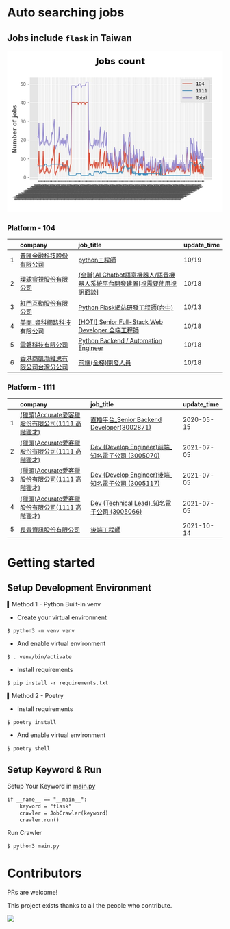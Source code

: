 # Auto searching jobs

## Jobs include `flask` in Taiwan 

 ![image](./doc/plot_img.jpg)


### Platform - 104


|    | company                                                                               | job_title                                                                                                | update_time   |
|---:|:--------------------------------------------------------------------------------------|:---------------------------------------------------------------------------------------------------------|:--------------|
|  1 | [普匯金融科技股份有限公司](https://www.104.com.tw/company/1a2x6bkhzg?jobsource=jolist_d_date)     | [python工程師](https://www.104.com.tw/job/7ark5?jobsource=jolist_d_date)                                    | 10/19         |
|  2 | [環球睿視股份有限公司](https://www.104.com.tw/company/1a2x6bjtu2?jobsource=jolist_d_date)       | [(全職)AI Chatbot語意機器人/語音機器人系統平台開發建置[視需要使用視訊面談]](https://www.104.com.tw/job/6rddw?jobsource=jolist_d_date) | 10/18         |
|  3 | [紅門互動股份有限公司](https://www.104.com.tw/company/oh4m67k?jobsource=jolist_c_relevance)     | [Python Flask網站研發工程師(台中)](https://www.104.com.tw/job/6kf9h?jobsource=jolist_c_relevance)                 | 10/13         |
|  4 | [美商_睿科網路科技有限公司](https://www.104.com.tw/company/bjr7240?jobsource=jolist_d_date)       | [[HOT!] Senior Full-Stack Web Developer 全端工程師](https://www.104.com.tw/job/7ca8w?jobsource=jolist_d_date) | 10/18         |
|  5 | [雲磐科技有限公司](https://www.104.com.tw/company/1a2x6blkbl?jobsource=jolist_d_date)         | [Python Backend / Automation Engineer](https://www.104.com.tw/job/7eymp?jobsource=jolist_d_date)         | 10/18         |
|  6 | [香港商凱渤維思有限公司台灣分公司](https://www.104.com.tw/company/1a2x6bkgaj?jobsource=jolist_d_date) | [前端(全棧)開發人員](https://www.104.com.tw/job/6aiim?jobsource=jolist_d_date)                                   | 10/18         |

### Platform - 1111


|    | company                                                                    | job_title                                                                          | update_time   |
|---:|:---------------------------------------------------------------------------|:-----------------------------------------------------------------------------------|:--------------|
|  1 | [(獵頭)Accurate愛客獵股份有限公司(1111 高階獵才)](https://www.1111.com.tw/corp/69647966/) | [直播平台_Senior Backend Developer(3002871)](https://www.1111.com.tw/job/85960420/)    | 2020-05-15    |
|  2 | [(獵頭)Accurate愛客獵股份有限公司(1111 高階獵才)](https://www.1111.com.tw/corp/69647966/) | [Dev (Develop Engineer)前端_知名電子公司 (3005070)](https://www.1111.com.tw/job/97460023/) | 2021-07-05    |
|  3 | [(獵頭)Accurate愛客獵股份有限公司(1111 高階獵才)](https://www.1111.com.tw/corp/69647966/) | [Dev (Develop Engineer)後端_知名電子公司 (3005117)](https://www.1111.com.tw/job/97460074/) | 2021-07-05    |
|  4 | [(獵頭)Accurate愛客獵股份有限公司(1111 高階獵才)](https://www.1111.com.tw/corp/69647966/) | [Dev (Technical Lead)_知名電子公司 (3005066)](https://www.1111.com.tw/job/97459998/)     | 2021-07-05    |
|  5 | [長青資訊股份有限公司](https://www.1111.com.tw/corp/71694811/)                       | [後端工程師](https://www.1111.com.tw/job/85012186/)                                     | 2021-10-14    |



# Getting started
## Setup Development Environment
▍Method 1 - Python Built-in venv

- Create your virtual environment
```
$ python3 -m venv venv
```
- And enable virtual environment
```
$ . venv/bin/activate
```
- Install requirements
```
$ pip install -r requirements.txt 
```

▍Method 2 - Poetry
- Install requirements
```
$ poetry install
```
- And enable virtual environment
```
$ poetry shell
```

## Setup Keyword & Run

Setup Your Keyword in [main.py](./main.py#L88)
```
if __name__ == "__main__":
    keyword = "flask"
    crawler = JobCrawler(keyword)
    crawler.run()
```

Run Crawler
```
$ python3 main.py
```

# Contributors
PRs are welcome!

This project exists thanks to all the people who contribute.

<a href="https://github.com/hsuanchi/auto-search-flask-job/graphs/contributors">
  <img src="https://contrib.rocks/image?repo=hsuanchi/auto-search-flask-job"/>
</a>
